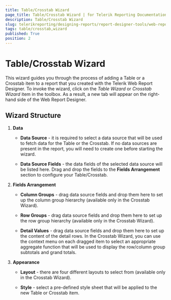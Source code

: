 ```yaml
---
title: Table/Crosstab Wizard
page_title: Table/Crosstab Wizard | for Telerik Reporting Documentation
description: Table/Crosstab Wizard
slug: telerikreporting/designing-reports/report-designer-tools/web-report-designer/tools/table-crosstab-wizard
tags: table/crosstab,wizard
published: True
position: 2
---
```


# Table/Crosstab Wizard



This wizard guides you through the process of adding a Table or a Crosstab item to a report that you created with the         Telerik Web Report Designer.         To invoke the wizard, click on the *Table Wizard*  or *Crosstab Wizard*  item in the toolbox.         As a result, a new tab will appear on the right-hand side of the Web Report Designer.       

## Wizard Structure

1. __Data__ 

   + __Data Source__ - it is required to select a data source that will be used to fetch data for the Table or the Crosstab. If no data sources                   are present in the report, you will need to create one before starting the wizard.                 

   + __Data Source Fields__ - the data fields of the selected data source will be listed here. Drag and drop the fields to the                   __Fields Arrangement__ section to configure your Table/Crosstab.                 

1. __Fields Arrangement__ 

   + __Column Groups__ - drag data source fields and drop them here to set up the column group hierarchy (available only in the Crosstab Wizard).                 

   + __Row Groups__ - drag data source fields and drop them here to set up the row group hierarchy (available only in the Crosstab Wizard).                 

   + __Detail Values__ - drag data source fields and drop them here to set up the content of the detail rows.                 In the Crosstab Wizard, you can use the context menu on each dragged item to select an appropriate aggregate function                   that will be used to display the row/column group subtotals and grand totals.                 

1. __Appearance__ 

   + __Layout__ - there are four different layouts to select from (available only in the Crosstab Wizard).                 

   + __Style__ - select a pre-defined style sheet that will be applied to the new Table or Crosstab item.

